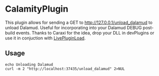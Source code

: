 # CalamityPlugin
This plugin allows for sending a GET to http://127.0.0.1/unload_dalamud to unload Dalamud. Useful for incorporating into your Dalamud DEBUG post-build events. Thanks to Caraxi for the idea, drop your DLL in devPlugins or use it in conjuction with [LivePluginLoad](https://github.com/Caraxi/LivePluginLoad/tree/master/LivePluginLoad).

## Usage
```
echo Unloading Dalamud
curl -m 2 "http://localhost:37435/unload_dalamud" 2>NUL
```
